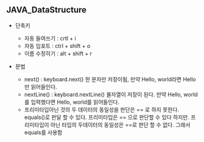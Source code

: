 ## JAVA_DataStructure

- 단축키
  - 자동 들여쓰기 : crtl + i	
  - 자동 임포트 : ctrl + shift + o
  - 이름 수정히기 : alt + shift  + r



- 문법
  - next() :  keyboard.next() 한 문자만 저장이됨, 만약 Hello, world라면 Hello만 읽어들인다.
  - nextLine() :  keyboard.nextLine() 물자열이 저장이 된다. 만약 Hello, world를 입력했다면 Hello, world를 읽어들인다.
  - 프리미타입아닌 것의 두 데이터의 동일성을 판단은 == 로 하지 못한다. 
    equals()로 판달 할 수 있다.
    프리미타입은 == 으로 판단할 수 있다 하지만.
    프리미타입이 아닌 타입의 두데이터의 동일성은 ==로 판단 할 수 없다. 
    그래서 equals를 사용함
    ​		